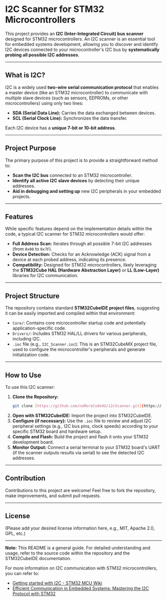 # I2C Scanner for STM32 Microcontrollers

This project provides an **I2C (Inter-Integrated Circuit) bus scanner** designed for STM32 microcontrollers. An I2C scanner is an essential tool for embedded systems development, allowing you to discover and identify I2C devices connected to your microcontroller's I2C bus by **systematically probing all possible I2C addresses**.

---

## What is I2C?

I2C is a widely used **two-wire serial communication protocol** that enables a master device (like an STM32 microcontroller) to communicate with multiple slave devices (such as sensors, EEPROMs, or other microcontrollers) using only two lines:

* **SDA (Serial Data Line):** Carries the data exchanged between devices.
* **SCL (Serial Clock Line):** Synchronizes the data transfer.

Each I2C device has a **unique 7-bit or 10-bit address**.

---

## Project Purpose

The primary purpose of this project is to provide a straightforward method to:

* **Scan the I2C bus** connected to an STM32 microcontroller.
* **Identify all active I2C slave devices** by detecting their unique addresses.
* **Aid in debugging and setting up** new I2C peripherals in your embedded projects.

---

## Features

While specific features depend on the implementation details within the code, a typical I2C scanner for STM32 microcontrollers would offer:

* **Full Address Scan:** Iterates through all possible 7-bit I2C addresses (from `0x00` to `0x7F`).
* **Device Detection:** Checks for an Acknowledge (ACK) signal from a device at each probed address, indicating its presence.
* **Compatibility:** Designed for STM32 microcontrollers, likely leveraging the **STM32Cube HAL (Hardware Abstraction Layer)** or **LL (Low-Layer)** libraries for I2C communication.

---

## Project Structure

The repository contains standard **STM32CubeIDE project files**, suggesting it can be easily imported and compiled within that environment:

* `Core/`: Contains core microcontroller startup code and potentially application-specific code.
* `Drivers/`: Includes STM32 HAL/LL drivers for various peripherals, including I2C.
* `.ioc` file (e.g., `I2C_Scanner.ioc`): This is an STM32CubeMX project file, used to configure the microcontroller's peripherals and generate initialization code.

---

## How to Use

To use this I2C scanner:

1.  **Clone the Repository:**
    ```bash
    git clone [https://github.com/noMoreCode4U/i2cScanner.git](https://github.com/noMoreCode4U/i2cScanner.git)
    ```
2.  **Open with STM32CubeIDE:** Import the project into STM32CubeIDE.
3.  **Configure (if necessary):** Use the `.ioc` file to review and adjust I2C peripheral settings (e.g., I2C bus pins, clock speeds) according to your specific STM32 board and hardware setup.
4.  **Compile and Flash:** Build the project and flash it onto your STM32 development board.
5.  **Monitor Output:** Connect a serial terminal to your STM32 board's UART (if the scanner outputs results via serial) to see the detected I2C addresses.

---

## Contribution

Contributions to this project are welcome! Feel free to fork the repository, make improvements, and submit pull requests.

---

## License

(Please add your desired license information here, e.g., MIT, Apache 2.0, GPL, etc.)

---
**Note:** This README is a general guide. For detailed understanding and usage, refer to the source code within the repository and the STM32CubeIDE documentation.

For more information on I2C communication with STM32 microcontrollers, you can refer to:
* [Getting started with I2C - STM32 MCU Wiki](https://wiki.st.com/stm32mcu/wiki/Getting_started_with_I2C)
* [Efficient Communication in Embedded Systems: Mastering the I2C Protocol with STM32](https://medium.com/@saimanigudla7/efficient-communication-in-embedded-systems-mastering-the-i2c-protocol-with-stm32-3682c3a14c47)
